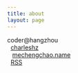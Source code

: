```yaml
---
title: about
layout: page
---
```


coder@hangzhou
<br>
<span><i class="fa fa-weibo"></i>&nbsp;&nbsp;<a title="weibo" href="http://weibo.com/charleshz">charleshz</a></span>
<br>
<span><i class="fa fa-envelope-o"></i>&nbsp;&nbsp;&nbsp;<a title="mail" href="#">me<i class="fa fa-at"></i>chengchao.name</a></span>
<br>
<span><i class="fa fa-rss-square"></i>&nbsp;&nbsp;<a title="rss" href="http://blog.chengchao.name/atom.xml">RSS</a></span>
<br>

